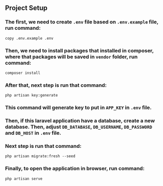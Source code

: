 ## Project Setup

### The first, we need to create `.env` file based on `.env.example` file, run command:
```
copy .env.example .env
```

### Then, we need to install packages that installed in composer, where that packages will be saved in `vendor` folder, run command:
```
composer install
```

### After that, next step is run that command:
```
php artisan key:generate
```
### This command will generate key to put in `APP_KEY` in `.env` file.

### Then, if this laravel application have a database, create a new database. Then, adjust `DB_DATABASE`, `DB_USERNAME`, `DB_PASSWORD` and `DB_HOST` in `.env` file.

### Next step is run that command:
```
php artisan migrate:fresh --seed
```

### Finally, to open the application in browser, run command:
```
php artisan serve
```
